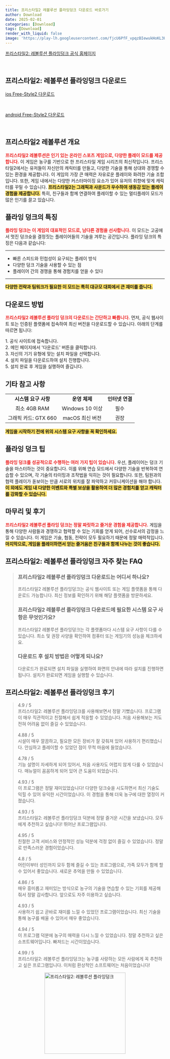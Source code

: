 ```yaml
---
title: 프리스타일2 레볼루션 플라잉덩크 다운로드 바로가기
author: Download
date: 2025-02-01
categories: [Download]
tags: [Download]
render_with_liquid: false
image: 'https://play-lh.googleusercontent.com/fjcU6PfF_vpqzBIewukHoKL3UsincFuDGf190CBpbcT_62LjF-n1DdxIedB767Um0is=s256-rw'
---
```

<p><a class='click-button' title='프리스타일2: 레볼루션 플라잉덩크' href='https://game.naver.com/lounge/Free_Style2/home' rel='nofollow'>프리스타일2: 레볼루션 플라잉덩크 공식 홈페이지</a></p><br>
<h2 id='프리스타일2: 레볼루션 플라잉덩크_다운로드'>프리스타일2: 레볼루션 플라잉덩크 다운로드</h2>
<p><a class="click-button ios" title="Free-Style2 다운로드" href="https://apps.apple.com/kr/app/%ED%94%84%EB%A6%AC%EC%8A%A4%ED%83%80%EC%9D%BC2-%EB%A0%88%EB%B3%BC%EB%A3%A8%EC%85%98-%ED%94%8C%EB%9D%BC%EC%9E%89%EB%8D%A9%ED%81%AC/id1573191104" rel="nofollow">ios Free-Style2 다운로드</a></p><br>
<p><a class="click-button android" title="Free-Style2 다운로드" href="https://play.google.comhttps://play.google.com/store/apps/details?id=com.cyou.freestyle2.gp" rel="nofollow">android Free-Style2 다운로드</a></p><br>


<h2 id='프리스타일2 레볼루션 개요'>프리스타일2 레볼루션 개요</h2>

<p><b><span style="color: #ee2323;">프리스타일2 레볼루션은 인기 있는 온라인 스포츠 게임으로, 다양한 플레이 모드를 제공합니다.</span></b> 이 게임은 농구를 기반으로 한 프리스타일 게임 시리즈의 최신작입니다. 프리스타일2에서는 유저들이 자신만의 캐릭터를 만들고, 다양한 기술을 통해 상대와 경쟁할 수 있는 환경을 제공합니다. 이 게임의 가장 큰 매력은 자유로운 플레이와 화려한 기술 조합입니다. 또한, 게임 내에서는 다양한 커스터마이징 요소가 있어 유저의 취향에 맞게 캐릭터를 꾸밀 수 있습니다. <b><span style="background-color: #ffe066;">프리스타일2는 그래픽과 사운드가 우수하여 생동감 있는 플레이 경험을 제공합니다.</span></b> 특히, 친구들과 함께 연결하여 플레이할 수 있는 멀티플레이 모드가 많은 인기를 끌고 있습니다.</p>

<h2 id='플라잉 덩크의 특징'>플라잉 덩크의 특징</h2>

<p><b><span style="color: #ee2323;">플라잉 덩크는 이 게임의 대표적인 모드로, 남다른 경험을 선사합니다.</span></b> 이 모드는 고공에서 멋진 덩크슛을 결정짓는 플레이어들의 기술을 겨루는 공간입니다. 플라잉 덩크의 특징은 다음과 같습니다:</p>

<hr />

<ul>
    <li>빠른 스피드와 민첩성이 요구되는 플레이 방식</li>
    <li>다양한 덩크 기술을 사용할 수 있는 점</li>
    <li>플레이어 간의 경쟁을 통해 경험치를 얻을 수 있다</li>
</ul>

<hr />

<p><b><span style="background-color: #ffe066;">다양한 전략과 팀워크가 필요한 이 모드는 특히 대규모 대회에서 큰 재미를 줍니다.</span></b></p>

<h2 id='다운로드 방법'>다운로드 방법</h2>

<p><b><span style="color: #ee2323;">프리스타일2 레볼루션 플라잉 덩크의 다운로드는 간단하고 빠릅니다.</span></b> 먼저, 공식 웹사이트 또는 인증된 플랫폼에 접속하여 최신 버전을 다운로드할 수 있습니다. 아래의 단계를 따르면 됩니다:</p>

<p>1. 공식 사이트에 접속합니다. <br>
2. 메인 페이지에서 '다운로드' 버튼을 클릭합니다. <br>
3. 자신의 기기 유형에 맞는 설치 파일을 선택합니다. <br>
4. 설치 파일을 다운로드하여 설치 진행합니다. <br>
5. 설치 완료 후 게임을 실행하여 즐깁니다. </p>

<h2 id='기타 참고 사항'>기타 참고 사항</h2>

<table>
    <tr>
        <td style="text-align: center; height: 17px;"><b>시스템 요구 사항</b></td>
        <td style="text-align: center; height: 17px;"><b>운영 체제</b></td>
        <td style="text-align: center; height: 17px;"><b>인터넷 연결</b></td>
    </tr>
    <tr>
        <td style="text-align: center; height: 17px;">최소 4GB RAM</td>
        <td style="text-align: center; height: 17px;">Windows 10 이상</td>
        <td style="text-align: center; height: 17px;">필수</td>
    </tr>
    <tr>
        <td style="text-align: center; height: 17px;">그래픽 카드: GTX 660</td>
        <td style="text-align: center; height: 17px;">macOS 최신 버전</td>
        <td style="text-align: center; height: 17px;">권장</td>
    </tr>
</table>

<p><b><span style="background-color: #ffe066;">게임을 시작하기 전에 위의 시스템 요구 사항을 꼭 확인하세요.</span></b></p>

<h2 id='플라잉 덩크 팁'>플라잉 덩크 팁</h2>

<p><b><span style="color: #ee2323;">플라잉 덩크를 성공적으로 수행하는 여러 가지 팁이 있습니다.</span></b> 우선, 플레이어는 덩크 기술을 마스터하는 것이 중요합니다. 이를 위해 연습 모드에서 다양한 기술을 반복하여 연습할 수 있으며, 각 기술의 타이밍과 조작법을 익히는 것이 필요합니다. 또한, 팀원과의 협력 플레이가 돋보이는 만큼 서로의 위치를 잘 파악하고 커뮤니케이션을 해야 합니다. <b><span style="background-color: #ffe066;">이 외에도 게임 내 다양한 이벤트와 특별 보상을 활용하여 더 많은 경험치를 얻고 캐릭터를 강화할 수 있습니다.</span></b></p>

<h2 id='마무리 및 후기'>마무리 및 후기</h2>

<p><b><span style="color: #ee2323;">프리스타일2 레볼루션 플라잉 덩크는 정말 짜릿하고 즐거운 경험을 제공합니다.</span></b> 게임을 통해 다양한 사람들과 경쟁하고 협력할 수 있는 기회를 얻게 되어, 선수로서의 감정을 느낄 수 있습니다. 이 게임은 기술, 협동, 전략이 모두 필요하기 때문에 정말 매력적입니다. <b><span style="background-color: #ffe066;">마지막으로, 게임을 플레이하면서 얻는 즐거움은 친구들과 함께 나누는 것이 좋습니다.</span></b></p>


<h2 id='프리스타일2: 레볼루션 플라잉덩크_자주_찾는_FAQ'>프리스타일2: 레볼루션 플라잉덩크 자주 찾는 FAQ</h2>
<div itemscope="" itemtype="https://schema.org/FAQPage"> 
<blockquote> 
<div itemscope="" itemprop="mainEntity" itemtype="https://schema.org/Question"> 
<h3 itemprop="name">프리스타일2 레볼루션 플라잉덩크 다운로드는 어디서 하나요?</h3> 
<div itemscope="" itemprop="acceptedAnswer" itemtype="https://schema.org/Answer"> 
<span itemprop="text"> 
<p>프리스타일2 레볼루션 플라잉덩크는 공식 웹사이트 또는 게임 플랫폼을 통해 다운로드 가능합니다. 최신 정보를 확인하기 위해 해당 플랫폼을 방문하세요.</p> 
</span> 
</div> 
</div> 

<div itemscope="" itemprop="mainEntity" itemtype="https://schema.org/Question"> 
<h3 itemprop="name">프리스타일2 레볼루션 플라잉덩크 다운로드에 필요한 시스템 요구 사항은 무엇인가요?</h3> 
<div itemscope="" itemprop="acceptedAnswer" itemtype="https://schema.org/Answer"> 
<span itemprop="text"> 
<p>프리스타일2 레볼루션 플라잉덩크는 각 플랫폼마다 시스템 요구 사항이 다를 수 있습니다. 최소 및 권장 사양을 확인하여 컴퓨터 또는 게임기의 성능을 체크하세요.</p> 
</span> 
</div> 
</div> 

<div itemscope="" itemprop="mainEntity" itemtype="https://schema.org/Question"> 
<h3 itemprop="name">다운로드 후 설치 방법은 어떻게 되나요?</h3> 
<div itemscope="" itemprop="acceptedAnswer" itemtype="https://schema.org/Answer"> 
<span itemprop="text"> 
<p>다운로드가 완료되면 설치 파일을 실행하여 화면의 안내에 따라 설치를 진행하면 됩니다. 설치가 완료되면 게임을 실행할 수 있습니다.</p> 
</span> 
</div> 
</div> 
</blockquote> 
</div>
<h2 id='프리스타일2: 레볼루션 플라잉덩크_후기'>프리스타일2: 레볼루션 플라잉덩크 후기</h2>
<div itemscope itemtype="https://schema.org/Product">
  <blockquote>
  <div itemprop="review" itemscope itemtype="https://schema.org/Review">
      <div itemprop="reviewRating" itemscope itemtype="https://schema.org/Rating"> <span itemprop="ratingValue">4.9</span> / <span itemprop="bestRating">5</span> </div>
      <span itemprop="reviewBody">프리스타일2: 레볼루션 플라잉덩크를 사용해보면서 정말 기뻤습니다. 프로그램이 매우 직관적이고 친절해서 쉽게 적응할 수 있었습니다. 처음 사용해보는 저도 전혀 어려움 없이 즐길 수 있었습니다.</span>
  </div>
  <br>
  <div itemprop="review" itemscope itemtype="https://schema.org/Review">
      <div itemprop="reviewRating" itemscope itemtype="https://schema.org/Rating"> <span itemprop="ratingValue">4.88</span> / <span itemprop="bestRating">5</span> </div>
      <span itemprop="reviewBody">시설이 매우 깔끔하고, 필요한 모든 장비가 잘 갖춰져 있어 사용하기 편리했습니다. 안심하고 플레이할 수 있었던 점이 무척 마음에 들었습니다.</span>
  </div>
  <br>
  <div itemprop="review" itemscope itemtype="https://schema.org/Review">
      <div itemprop="reviewRating" itemscope itemtype="https://schema.org/Rating"> <span itemprop="ratingValue">4.78</span> / <span itemprop="bestRating">5</span> </div>
      <span itemprop="reviewBody">기능 설명이 자세하게 되어 있어서, 처음 사용자도 어렵지 않게 다룰 수 있었습니다. 매뉴얼이 꼼꼼하게 되어 있어 큰 도움이 되었습니다.</span>
  </div>
  <br>
  <div itemprop="review" itemscope itemtype="https://schema.org/Review">
      <div itemprop="reviewRating" itemscope itemtype="https://schema.org/Rating"> <span itemprop="ratingValue">4.93</span> / <span itemprop="bestRating">5</span> </div>
      <span itemprop="reviewBody">이 프로그램은 정말 재미있었습니다! 다양한 덩크슛을 시도하면서 최신 기술도 익힐 수 있어 유익한 시간이었습니다. 이 경험을 통해 더욱 농구에 대한 열정이 커졌습니다.</span>
  </div>
  <br>
  <div itemprop="review" itemscope itemtype="https://schema.org/Review">
      <div itemprop="reviewRating" itemscope itemtype="https://schema.org/Rating"> <span itemprop="ratingValue">4.93</span> / <span itemprop="bestRating">5</span> </div>
      <span itemprop="reviewBody">프리스타일2: 레볼루션 플라잉덩크 덕분에 정말 즐거운 시간을 보냈습니다. 모두에게 추천하고 싶습니다! 뛰어난 프로그램입니다.</span>
  </div>
  <br>
  <div itemprop="review" itemscope itemtype="https://schema.org/Review">
      <div itemprop="reviewRating" itemscope itemtype="schema.org/Rating"> <span itemprop="ratingValue">4.95</span> / <span itemprop="bestRating">5</span> </div>
      <span itemprop="reviewBody">친절한 고객 서비스와 안정적인 성능 덕분에 걱정 없이 즐길 수 있었습니다. 정말로 만족스러운 경험이었습니다.</span>
  </div>
  <br>
  <div itemprop="review" itemscope itemtype="https://schema.org/Review">
      <div itemprop="reviewRating" itemscope itemtype="schema.org/Rating"> <span itemprop="ratingValue">4.8</span> / <span itemprop="bestRating">5</span> </div>
      <span itemprop="reviewBody">어린이부터 성인까지 모두 함께 즐길 수 있는 프로그램으로, 가족 모두가 함께 할 수 있어서 좋았습니다. 새로운 추억을 만들 수 있었습니다.</span>
  </div>
  <br>
  <div itemprop="review" itemscope itemtype="https://schema.org/Review">
      <div itemprop="reviewRating" itemscope itemtype="schema.org/Rating"> <span itemprop="ratingValue">4.86</span> / <span itemprop="bestRating">5</span> </div>
      <span itemprop="reviewBody">매우 흥미롭고 재미있는 방식으로 농구의 기술을 연습할 수 있는 기회를 제공해줘서 정말 감사합니다. 앞으로도 자주 이용하고 싶습니다.</span>
  </div>
  <br>
  <div itemprop="review" itemscope itemtype="https://schema.org/Review">
      <div itemprop="reviewRating" itemscope itemtype="schema.org/Rating"> <span itemprop="ratingValue">4.93</span> / <span itemprop="bestRating">5</span> </div>
      <span itemprop="reviewBody">사용하기 쉽고 곧바로 재미를 느낄 수 있었던 프로그램이었습니다. 최신 기술을 통해 농구를 배울 수 있어서 매우 좋았습니다.</span>
  </div>
  <br>
  <div itemprop="review" itemscope itemtype="https://schema.org/Review">
      <div itemprop="reviewRating" itemscope itemtype="schema.org/Rating"> <span itemprop="ratingValue">4.94</span> / <span itemprop="bestRating">5</span> </div>
      <span itemprop="reviewBody">이 프로그램 덕분에 농구의 매력을 다시 느낄 수 있었습니다. 정말 추천하고 싶은 소프트웨어입니다. 빠져드는 시간이었습니다.</span>
  </div>
  <br>
  <div itemprop="review" itemscope itemtype="https://schema.org/Review">
      <div itemprop="reviewRating" itemscope itemtype="Rating"> <span itemprop="ratingValue">4.99</span> / <span itemprop="bestRating">5</span> </div>
      <span itemprop="reviewBody">프리스타일2: 레볼루션 플라잉덩크는 농구를 사랑하는 모든 사람에게 꼭 추천하고 싶은 프로그램입니다. 이처럼 환상적인 소프트웨어는 처음이었습니다!</span>
  </div>
  </blockquote>
</div>
<figure class="image" style="display: flex; justify-content: center; align-items: center; margin: 0;"><img src="https://play-lh.googleusercontent.com/fjcU6PfF_vpqzBIewukHoKL3UsincFuDGf190CBpbcT_62LjF-n1DdxIedB767Um0is=s256-rw" alt="프리스타일2: 레볼루션 플라잉덩크" width="256" height="256" style="max-width: 100%; height: auto;"></figure>